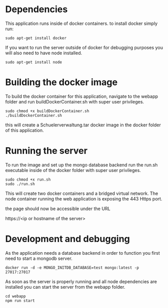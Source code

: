 # Dependencies
This application runs inside of docker containers.
to install docker simply run:

```
sudo apt-get install docker
```

If you want to run the server outside of docker for debugging purposes you will also need to have node installed.

```
sudo apt-get install node
```

# Building the docker image

To build the docker container for this application, navigate to the webapp folder and run buildDockerContainer.sh with super user privileges. 

```
sudo chmod +x buildDockerContainer.sh
./buildDockerContainer.sh
```
this will create a Schuelerverwaltung.tar docker image in the docker folder of this application.

# Running the  server

To run the image and set up the mongo database backend run the run.sh executable inside of the docker folder with super user privileges.
```
sudo chmod +x run.sh
sudo ./run.sh
```
This will create two docker containers and a bridged virtual network. The node container running the web application is exposing the 443 Https port.

the page should now be accessible under the URL


https://\<ip or hostname of the server>

# Development and debugging
As the application needs a database backend in order to function you first need to start a mongodb server.

```
docker run -d -e MONGO_INITDB_DATABASE=test mongo:latest -p 27017:27017
```

As soon as the server is properly running and all node dependencies are installed you can start the server from the webapp folder.
```
cd webapp
npm run start
```